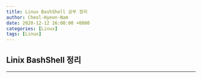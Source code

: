 ```yaml
---
title: Linux BashShell 공부 정리
author: Cheol-Hyeon-Nam
date: 2020-12-12 16:00:00 +0800
categories: [Linux]
tags: [Linux]
---
```


## Linix BashShell 정리
---